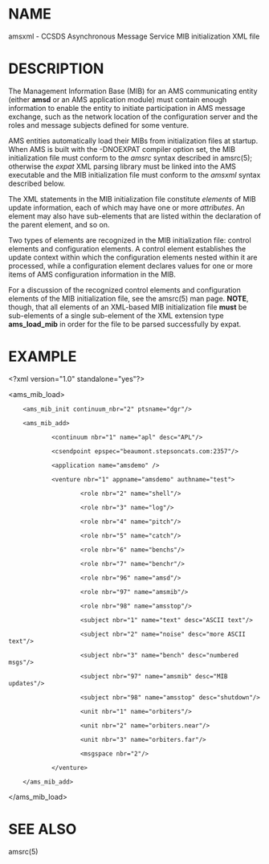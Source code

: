 # NAME

amsxml - CCSDS Asynchronous Message Service MIB initialization XML file

# DESCRIPTION

The Management Information Base (MIB) for an AMS communicating entity (either
**amsd** or an AMS application module) must contain enough information to
enable the entity to initiate participation in AMS message exchange, such
as the network location of the configuration server and the roles and message
subjects defined for some venture.

AMS entities automatically load their MIBs from initialization files at
startup.  When AMS is built with the -DNOEXPAT compiler option set, the
MIB initialization file must conform to the _amsrc_ syntax described
in amsrc(5); otherwise the _expat_ XML parsing library must be linked into
the AMS executable and the MIB initialization file must conform to the
_amsxml_ syntax described below.

The XML statements in the MIB initialization file constitute _elements_ of
MIB update information, each of which may have one or more _attributes_.  An
element may also have sub-elements that are listed within the declaration of
the parent element, and so on.

Two types of elements are recognized in the MIB initialization file:
control elements and configuration elements.  A control element establishes
the update context within which the configuration elements nested within
it are processed, while a configuration element declares values for one
or more items of AMS configuration information in the MIB.

For a discussion of the recognized control elements and configuration elements
of the MIB initialization file, see the amsrc(5) man page.  **NOTE**, though,
that all elements of an XML-based MIB initialization file **must** be
sub-elements of a single sub-element of the XML extension type **ams\_load\_mib**
in order for the file to be parsed successfully by expat.

# EXAMPLE

&lt;?xml version="1.0" standalone="yes"?>

&lt;ams\_mib\_load>

        <ams_mib_init continuum_nbr="2" ptsname="dgr"/>

        <ams_mib_add>

                <continuum nbr="1" name="apl" desc="APL"/>

                <csendpoint epspec="beaumont.stepsoncats.com:2357"/>

                <application name="amsdemo" />

                <venture nbr="1" appname="amsdemo" authname="test">

                        <role nbr="2" name="shell"/>

                        <role nbr="3" name="log"/>

                        <role nbr="4" name="pitch"/>

                        <role nbr="5" name="catch"/>

                        <role nbr="6" name="benchs"/>

                        <role nbr="7" name="benchr"/>

                        <role nbr="96" name="amsd"/>

                        <role nbr="97" name="amsmib"/>

                        <role nbr="98" name="amsstop"/>

                        <subject nbr="1" name="text" desc="ASCII text"/>

                        <subject nbr="2" name="noise" desc="more ASCII text"/>

                        <subject nbr="3" name="bench" desc="numbered msgs"/>

                        <subject nbr="97" name="amsmib" desc="MIB updates"/>

                        <subject nbr="98" name="amsstop" desc="shutdown"/>

                        <unit nbr="1" name="orbiters"/>

                        <unit nbr="2" name="orbiters.near"/>

                        <unit nbr="3" name="orbiters.far"/>

                        <msgspace nbr="2"/>

                </venture>

        </ams_mib_add>

&lt;/ams\_mib\_load>

# SEE ALSO

amsrc(5)
